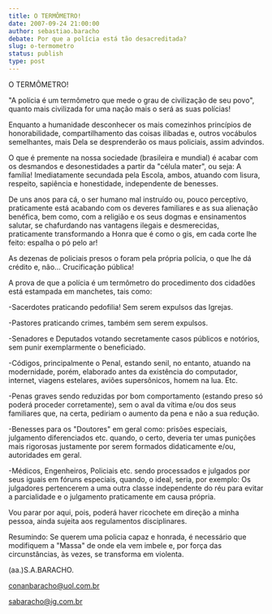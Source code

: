 ```yaml
---
title: O TERMÔMETRO!
date: 2007-09-24 21:00:00
author: sebastiao.baracho
debate: Por que a polícia está tão desacreditada?
slug: o-termometro
status: publish 
type: post
---
```


O TERMÔMETRO!  

  

"A polícia é um termômetro que mede o grau de civilização de seu povo", quanto mais civilizada for uma nação mais o será as suas polícias!  

Enquanto a humanidade desconhecer os mais comezinhos princípios de honorabilidade, compartilhamento das coisas ilibadas e, outros vocábulos semelhantes, mais Dela se desprenderão os maus policiais, assim advindos.  

O que é premente na nossa sociedade (brasileira e mundial) é acabar com os desmandos e desonestidades a partir da "célula mater", ou seja: A família! Imediatamente secundada pela Escola, ambos, atuando com lisura, respeito, sapiência e honestidade, independente de benesses.  

De uns anos para cá, o ser humano mal instruído ou, pouco perceptivo, praticamente está acabando com os deveres familiares e as sua alienação benéfica, bem como, com a religião e os seus dogmas e ensinamentos salutar, se chafurdando nas vantagens ilegais e desmerecidas, praticamente transformando a Honra que é como o gis, em cada corte lhe feito: espalha o pó pelo ar!  

As dezenas de policiais presos o foram pela própria polícia, o que lhe dá crédito e, não... Crucificação pública!  

A prova de que a polícia é um termômetro do procedimento dos cidadões está estampada em manchetes, tais como:  

-Sacerdotes praticando pedofilia! Sem serem expulsos das Igrejas.  

  

-Pastores praticando crimes, também sem serem expulsos.  

  

-Senadores e Deputados votando secretamente casos públicos e notórios, sem punir exemplarmente o beneficiado.  

  

-Códigos, principalmente o Penal, estando senil, no entanto, atuando na modernidade, porém, elaborado antes da existência do computador, internet, viagens estelares, aviões supersônicos, homem na lua. Etc.  

  

-Penas graves sendo reduzidas por bom comportamento (estando preso só poderá proceder corretamente), sem o aval da vítima e/ou dos seus familiares que, na certa, pediriam o aumento da pena e não a sua redução.   

  

-Benesses para os "Doutores" em geral como: prisões especiais, julgamento diferenciados etc. quando, o certo, deveria ter umas punições mais rigorosas justamente por serem formados didaticamente e/ou, autoridades em geral.  

  

-Médicos, Engenheiros, Policiais etc. sendo processados e julgados por seus iguais em fóruns especiais, quando, o ideal, seria, por exemplo: Os julgadores pertencerem a uma outra classe independente do réu para evitar a parcialidade e o julgamento praticamente em causa própria.  

Vou parar por aqui, pois, poderá haver ricochete em direção a minha pessoa, ainda sujeita aos regulamentos disciplinares.  

Resumindo: Se querem uma policia capaz e honrada, é necessário que modifiquem a "Massa" de onde ela vem imbele e, por força das circunstâncias, às vezes, se transforma em violenta.   

  

(aa.)S.A.BARACHO.  

conanbaracho@uol.com.br  

sabaracho@ig.com.br
